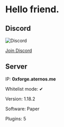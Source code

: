 # Hello friend.

## Discord
![Discord](https://img.shields.io/discord/988368398910119986?label=In%20chat&style=for-the-badge)

[Join Discord](https://discord.gg/pauj2DCJXw)


## Server
IP: **0xforge.aternos.me**

Whitelist mode: ✔

Version: 1.18.2

Software: Paper

Plugins: 5


